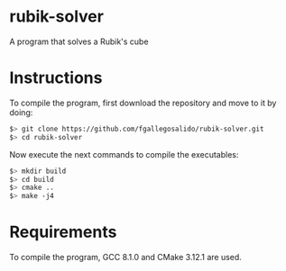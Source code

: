 # rubik-solver
A program that solves a Rubik's cube

# Instructions
To compile the program, first download the repository and move to it by doing:

```bash
$> git clone https://github.com/fgallegosalido/rubik-solver.git
$> cd rubik-solver
```

Now execute the next commands to compile the executables:

```bash
$> mkdir build
$> cd build
$> cmake ..
$> make -j4
```

# Requirements
To compile the program, GCC 8.1.0 and CMake 3.12.1 are used.
